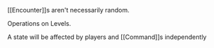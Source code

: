 [[Encounter]]s aren't necessarily random.

Operations on Levels.

A state will be affected by players and [[Command]]s independently